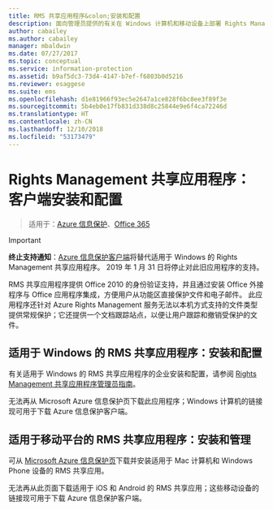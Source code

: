 ```yaml
---
title: RMS 共享应用程序&colon;安装和配置
description: 面向管理员提供的有关在 Windows 计算机和移动设备上部署 Rights Management (RMS) 共享应用程序的信息。
author: cabailey
ms.author: cabailey
manager: mbaldwin
ms.date: 07/27/2017
ms.topic: conceptual
ms.service: information-protection
ms.assetid: b9af5dc3-73d4-4147-b7ef-f6803b0d5216
ms.reviewer: esaggese
ms.suite: ems
ms.openlocfilehash: d1e81966f93ec5e2647a1ce828f6bc8ee3f89f3e
ms.sourcegitcommit: 5b4eb0e17fb831d338d8c25844e9e6f4ca72246d
ms.translationtype: HT
ms.contentlocale: zh-CN
ms.lasthandoff: 12/10/2018
ms.locfileid: "53173479"
---
```

# <a name="rights-management-sharing-application-installation-and-configuration-for-clients"></a>Rights Management 共享应用程序：客户端安装和配置

>适用于：[Azure 信息保护](https://azure.microsoft.com/pricing/details/information-protection)、[Office 365](https://download.microsoft.com/download/E/C/F/ECF42E71-4EC0-48FF-AA00-577AC14D5B5C/Azure_Information_Protection_licensing_datasheet_EN-US.pdf)

> [!IMPORTANT]
> **终止支持通知**：[Azure 信息保护客户端](./rms-client/aip-client.md)将替代适用于 Windows 的 Rights Management 共享应用程序。 2019 年 1 月 31 日将停止对此旧应用程序的支持。 
 
RMS 共享应用程序提供 Office 2010 的身份验证支持，并且通过安装 Office 外接程序与 Office 应用程序集成，方便用户从功能区直接保护文件和电子邮件。 此应用程序还针对 Azure Rights Management 服务无法以本机方式支持的文件类型提供常规保护；它还提供一个文档跟踪站点，以便让用户跟踪和撤销受保护的文件。

## <a name="the-rms-sharing-application-for-windows-installation-and-configuration"></a>适用于 Windows 的 RMS 共享应用程序：安装和配置
有关适用于 Windows 的 RMS 共享应用程序的企业安装和配置，请参阅 [Rights Management 共享应用程序管理员指南](./rms-client/sharing-app-admin-guide.md)。

无法再从 Microsoft Azure 信息保护页下载此应用程序；Windows 计算机的链接现可用于下载 Azure 信息保护客户端。 


## <a name="the-rms-sharing-application-for-mobile-platforms-installation-and-management"></a>适用于移动平台的 RMS 共享应用程序：安装和管理
可从 [Microsoft Azure 信息保护页](https://go.microsoft.com/fwlink/?LinkId=303970)下载并安装适用于 Mac 计算机和 Windows Phone 设备的 RMS 共享应用。 

无法再从此页面下载适用于 iOS 和 Android 的 RMS 共享应用；这些移动设备的链接现可用于下载 Azure 信息保护客户端。 




